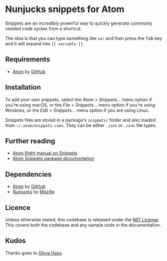 # Nunjucks snippets for Atom
Snippets are an incredibly powerful way to quickly generate commonly needed code syntax from a shortcut.

The idea is that you can type something like `var` and then press the <kbd>Tab</kbd> key and it will expand into `{{ variable }}`.

## Requirements
- [Atom](https://atom.io/) by [GitHub](https://github.com/)

## Installation
To add your own snippets, select the _Atom > Snippets..._ menu option if you're using macOS, or the _File > Snippets..._ menu option if you're using Windows, or the _Edit > Snippets..._ menu option if you are using Linux.

Snippets files are stored in a package's `snippets/` folder and also loaded from `~/.atom/snippets.cson`. They can be either `.json` or `.cson` file types.

## Further reading
- [Atom flight manual on Snippets](https://flight-manual.atom.io/using-atom/sections/snippets/)
- [Atom Snippets package documentation](https://atom.io/packages/snippets)

## Dependencies
- [Atom](https://atom.io/) by [GitHub](https://github.com/)
- [Nunjucks](https://mozilla.github.io/nunjucks/) by [Mozilla](https://mozilla.github.io/)

## Licence
Unless otherwise stated, this codebase is released under the [MIT License](https://github.com/whatterz/atom-language-nunjucks/blob/master/LICENSE). This covers both the codebase and any sample code in the documentation.

## Kudos
Thanks goes to [Olivia Hass](https://github.com/alohaas/).